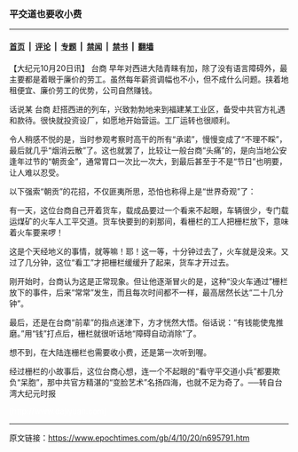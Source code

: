 ### 平交道也要收小费

---

#### [首页](../../../..?n695791) &nbsp;|&nbsp; [评论](../../../../../epoch-comment?n695791) &nbsp;|&nbsp; [专题](../../../../../epoch-special?n695791) &nbsp;|&nbsp; [禁闻](../../../../../epoch-news?n695791) &nbsp;|&nbsp; [禁书](../../../../../books?n695791) &nbsp;|&nbsp; [翻墙](https://github.com/gfw-breaker/nogfw/blob/master/README.md?n695791)


<div class="post_content" id="artbody" itemprop="articleBody">
 <!-- article content begin -->
 <p>
  【大纪元10月20日讯】
  <ok href="https://www.epochtimes.com/gb/tag/%E5%8F%B0%E5%95%86.html">
   台商
  </ok>
  早年对西进大陆青睐有加，除了没有语言障碍外，最主要都是着眼于廉价的劳工。虽然每年薪资调幅也不小，但不成什么问题。挟着地租便宜、廉价劳工的优势，公司自然赚钱。
 </p>
 <p>
  话说某
  <ok href="https://www.epochtimes.com/gb/tag/%E5%8F%B0%E5%95%86.html">
   台商
  </ok>
  赶搭西进的列车，兴致勃勃地来到福建某工业区，备受中共官方礼遇和款待。很快就投资设厂，如愿地开始营运。工厂运转也很顺利。
 </p>
 <p>
  令人稍感不悦的是，当时参观考察时高干的所有“承诺”，慢慢变成了“不理不睬”，最后就几乎“烟消云散”了。这也就罢了，比较让一般台商“头痛”的，是向当地公安逢年过节的“朝贡金”，通常胃口一次比一次大，到最后甚至于不是“节日”也明要，让人难以忍受。
 </p>
 <p>
  以下强索“朝贡”的花招，不仅匪夷所思，恐怕也称得上是“世界奇观”了：
 </p>
 <p>
  有一天，这位台商自己开着货车，载成品要过一个看来不起眼，车辆很少，专门载运煤矿的火车人工平交道。货车快要到的刹那间，看栅栏的工人把栅栏放下，意味着火车要来啰！
 </p>
 <p>
  这是个天经地义的事情，就等嘛！耶！这一等，十分钟过去了，火车就是没来。又过了几分钟，这位“看工”才把栅栏缓缓升了起来，货车才开过去。
 </p>
 <p>
  刚开始时，台商认为这是正常现象。但让他逐渐冒火的是，这种“没火车通过”栅栏放下的事件，后来“常常”发生，而且每次时间都不一样，最高居然长达“二十几分钟”。
 </p>
 <p>
  最后，还是在台商“前辈”的指点迷津下，方才恍然大悟。俗话说：“有钱能使鬼推磨。”用“钱”打点后，栅栏就很听话地“障碍自动消除”了。
 </p>
 <p>
  想不到，在大陆连栅栏也需要收小费，还是第一次听到喔。
 </p>
 <p>
  经过栅栏的小故事后，这位台商心想，连一个不起眼的“看守平交道小兵”都要欺负“呆胞”，那中共官方精湛的“变脸艺术”名扬四海，也就不足为奇了。──转自台湾大纪元时报
 </p>
 <p>
  <font color="#ffffff">
   (http://www.dajiyuan.com)
  </font>
 </p>
 <!-- article content end -->
 <div id="below_article_ad">
 </div>
</div>


---

原文链接：https://www.epochtimes.com/gb/4/10/20/n695791.htm